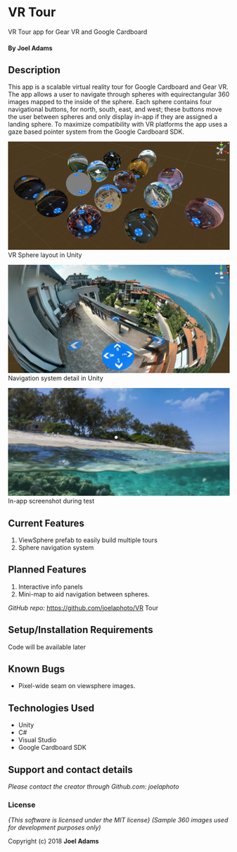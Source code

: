 # VR Tour

VR Tour app for Gear VR and Google Cardboard

#### By **Joel Adams**

## Description


This app is a scalable virtual reality tour for Google Cardboard and Gear VR. The app allows a user to navigate through spheres with equirectangular 360 images mapped to the inside of the sphere. Each sphere contains four navigational buttons, for north, south, east, and west; these buttons move the user between spheres and only display in-app if they are assigned a landing sphere. To maximize compatibility with VR platforms the app uses a gaze based pointer system from the Google Cardboard SDK.

![VR Sphere layout in Unity](/readmeImages/img.jpg)
VR Sphere layout in Unity

![Nav system detail](/readmeImages/img1.jpg)
Navigation system detail in Unity

![In-app screenshot](/readmeImages/img2.jpg)
In-app screenshot during test


## Current Features
1. ViewSphere prefab to easily build multiple tours
2. Sphere navigation system

## Planned Features
1. Interactive info panels
2. Mini-map to aid navigation between spheres.

*GitHub repo:* https://github.com/joelaphoto/VR Tour

## Setup/Installation Requirements
Code will be available later

## Known Bugs
* Pixel-wide seam on viewsphere images.

## Technologies Used
* Unity
* C#
* Visual Studio
* Google Cardboard SDK

## Support and contact details

_Please contact  the creator through Github.com: joelaphoto_

### License

*{This software is licensed under the MIT license}*
*(Sample 360 images used for development purposes only)*

Copyright (c) 2018 **Joel Adams**
